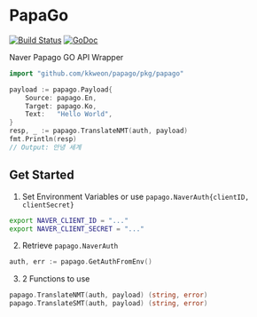 # PapaGo
[![Build Status](https://travis-ci.com/kkweon/papago.svg?branch=master)](https://travis-ci.com/kkweon/papago)
[![GoDoc](https://godoc.org/github.com/kkweon/papago/pkg/papago?status.svg)](https://godoc.org/github.com/kkweon/papago/pkg/papago)

Naver Papago GO API Wrapper

```go
import "github.com/kkweon/papago/pkg/papago"

payload := papago.Payload{
    Source: papago.En,
    Target: papago.Ko,
    Text:   "Hello World",
}
resp, _ := papago.TranslateNMT(auth, payload)
fmt.Println(resp)
// Output: 안녕 세계
```

## Get Started

1. Set Environment Variables or use `papago.NaverAuth{clientID, clientSecret}`

```bash
export NAVER_CLIENT_ID = "..."
export NAVER_CLIENT_SECRET = "..."
```

2. Retrieve `papago.NaverAuth`
```go
auth, err := papago.GetAuthFromEnv()
```

3. 2 Functions to use

```go
papago.TranslateNMT(auth, payload) (string, error)
papago.TranslateSMT(auth, payload) (string, error)
```
